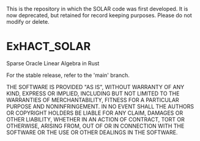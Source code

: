 This is the repository in which the SOLAR code was first developed. It is now deprecated, but retained for record keeping purposes. Please do not modify or delete.

# ExHACT_SOLAR
Sparse Oracle Linear Algebra in Rust

For the stable release, refer to the 'main' branch.


THE SOFTWARE IS PROVIDED "AS IS", WITHOUT WARRANTY OF ANY KIND, EXPRESS OR IMPLIED, INCLUDING BUT NOT LIMITED TO THE WARRANTIES OF MERCHANTABILITY, FITNESS FOR A PARTICULAR PURPOSE AND NONINFRINGEMENT. IN NO EVENT SHALL THE AUTHORS OR COPYRIGHT HOLDERS BE LIABLE FOR ANY CLAIM, DAMAGES OR OTHER LIABILITY, WHETHER IN AN ACTION OF CONTRACT, TORT OR OTHERWISE, ARISING FROM, OUT OF OR IN CONNECTION WITH THE SOFTWARE OR THE USE OR OTHER DEALINGS IN THE SOFTWARE.
